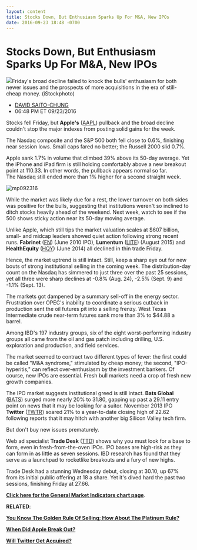 ```yaml
---
layout: content
title: Stocks Down, But Enthusiasm Sparks Up For M&A, New IPOs
date: 2016-09-23 18:48 -0700
---
```



Stocks Down, But Enthusiasm Sparks Up For M&A, New IPOs
========================================================


![](https://www.investors.com/wp-content/uploads/2016/08/stock-bull-7-iStock.jpg)Friday's broad decline failed to knock the bulls' enthusiasm for both newer issues and the prospects of more acquisitions in the era of still-cheap money. (iStockphoto)




* [DAVID SAITO-CHUNG](https://www.investors.com/author/chungd/ "Posts by DAVID SAITO-CHUNG")
* 06:48 PM ET 09/23/2016




Stocks fell Friday, but **Apple's** ([AAPL](https://research.investors.com/quote.aspx?symbol=AAPL)) pullback and the broad decline couldn't stop the major indexes from posting solid gains for the week.


The Nasdaq composite and the S&P 500 both fell close to 0.6%, finishing near session lows. Small caps fared no better; the Russell 2000 slid 0.7%.


Apple sank 1.7% in volume that climbed 39% above its 50-day average. Yet the iPhone and iPad firm is still holding comfortably above a new breakout point at 110.33. In other words, the pullback appears normal so far.
The Nasdaq still ended more than 1% higher for a second straight week.


![mp092316](https://www.investors.com/wp-content/uploads/2016/09/MP092316-187x300.jpg)


While the market was likely due for a rest, the lower turnover on both sides was positive for the bulls, suggesting that institutions weren't so inclined to ditch stocks heavily ahead of the weekend. Next week, watch to see if the 500 shows sticky action near its 50-day moving average.


Unlike Apple, which still tips the market valuation scales at $607 billion, small- and midcap leaders showed quiet action following strong recent runs. **Fabrinet** ([FN](https://research.investors.com/quote.aspx?symbol=FN)) (June 2010 IPO), **Lumentum** ([LITE](https://research.investors.com/quote.aspx?symbol=LITE)) (August 2015) and **HealthEquity** ([HQY](https://research.investors.com/quote.aspx?symbol=HQY)) (June 2014) all declined in thin trade Friday.


Hence, the market uptrend is still intact. Still, keep a sharp eye out for new bouts of strong institutional selling in the coming week. The distribution-day count on the Nasdaq has simmered to just three over the past 25 sessions, yet all three were sharp declines at -0.8% (Aug. 24), -2.5% (Sept. 9) and -1.1% (Sept. 13).


The markets got dampened by a summary sell-off in the energy sector. Frustration over OPEC's inability to coordinate a serious cutback in production sent the oil futures pit into a selling frenzy. West Texas Intermediate crude near-term futures sank more than 3% to $44.88 a barrel.


Among IBD's 197 industry groups, six of the eight worst-performing industry groups all came from the oil and gas patch including drilling, U.S. exploration and production, and field services.


The market seemed to contract two different types of fever: the first could be called "M&A syndrome," stimulated by cheap money; the second, "IPO-hyperitis," can reflect over-enthusiasm by the investment bankers. Of course, new IPOs are essential. Fresh bull markets need a crop of fresh new growth companies.


The IPO market suggests institutional greed is still intact. **Bats Global** ([BATS](https://research.investors.com/quote.aspx?symbol=BATS)) surged more nearly 20% to 31.80, gapping up past a 29.11 entry point on news that it may be looking for a suitor. November 2013 IPO **Twitter** ([TWTR](https://research.investors.com/quote.aspx?symbol=TWTR)) soared 21% to a year-to-date closing high of 22.62 following reports that it may hitch with another big Silicon Valley tech firm.


But don't buy new issues prematurely.


 Web ad specialist **Trade Desk** ([TTD](https://research.investors.com/quote.aspx?symbol=TTD)) shows why you must look for a base to form, even in fresh-from-the-oven IPOs. IPO bases are high-risk as they can form in as little as seven sessions.
IBD research has found that they serve as a launchpad to rocketlike breakouts and a fury of new highs.


Trade Desk had a stunning Wednesday debut, closing at 30.10, up 67% from its initial public offering at 18 a share. Yet it's dived hard the past two sessions, finishing Friday at 27.66.


**[Click here for the General Market Indicators chart page](https://www.investors.com/wp-content/uploads/2016/09/GMI_092616.pdf)**.


**RELATED**:


**[You Know The Golden Rule Of Selling; How About The Platinum Rule?](https://www.investors.com/market-trend/the-big-picture/no-pneumonia-for-the-stock-market-yet-but-indexes-show-weakness-again/)**


**[When Did Apple Break Out?](https://www.investors.com/market-trend/stock-market-today/stocks-up-early-apple-stages-1st-breakout-in-more-than-1-year/)**


**[Will Twitter Get Acquired?](https://www.investors.com/news/technology/twitter-sale-finally-here-google-salesforce-com-could-bid-report/)**


 


 




